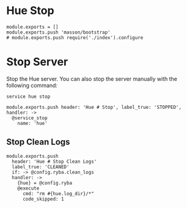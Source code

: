 
# Hue Stop

    module.exports = []
    module.exports.push 'masson/bootstrap'
    # module.exports.push require('./index').configure

# Stop Server

Stop the Hue server. You can also stop the server manually with the following
command:

```
service hue stop
```

    module.exports.push header: 'Hue # Stop', label_true: 'STOPPED', handler: ->
      @service_stop
        name: 'hue'

## Stop Clean Logs

    module.exports.push
      header: 'Hue # Stop Clean Logs'
      label_true: 'CLEANED'
      if: -> @config.ryba.clean_logs
      handler: ->
        {hue} = @config.ryba
        @execute
          cmd: "rm #{hue.log_dir}/*"
          code_skipped: 1
